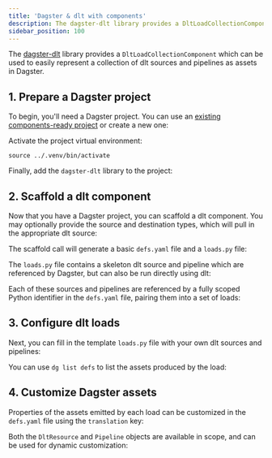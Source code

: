 ```yaml
---
title: 'Dagster & dlt with components'
description: The dagster-dlt library provides a DltLoadCollectionComponent, which can be used to represent a collection of dlt sources and pipelines as assets in Dagster.
sidebar_position: 100
---
```


The [dagster-dlt](/integrations/libraries/dlt) library provides a `DltLoadCollectionComponent` which can be used to easily represent a collection of dlt sources and pipelines as assets in Dagster.

## 1. Prepare a Dagster project

To begin, you'll need a Dagster project. You can use an [existing components-ready project](/guides/build/projects/moving-to-components/migrating-project) or create a new one:

<CliInvocationExample path="docs_snippets/docs_snippets/guides/components/integrations/dlt-component/generated/1-scaffold-project.txt" />

Activate the project virtual environment:

```
source ../.venv/bin/activate
```

Finally, add the `dagster-dlt` library to the project:

<CliInvocationExample path="docs_snippets/docs_snippets/guides/components/integrations/dlt-component/generated/2-add-dlt.txt" />

## 2. Scaffold a dlt component

Now that you have a Dagster project, you can scaffold a dlt component. You may optionally provide the source and destination types, which will pull in the appropriate dlt source:

<CliInvocationExample path="docs_snippets/docs_snippets/guides/components/integrations/dlt-component/generated/3-scaffold-dlt-component.txt" />

The scaffold call will generate a basic `defs.yaml` file and a `loads.py` file:

<CliInvocationExample path="docs_snippets/docs_snippets/guides/components/integrations/dlt-component/generated/4-tree.txt" />

The `loads.py` file contains a skeleton dlt source and pipeline which are referenced by Dagster, but can also be run directly using dlt:

<CodeExample
  path="docs_snippets/docs_snippets/guides/components/integrations/dlt-component/generated/5-loads.py"
  title="my_project/defs/github_snowflake_ingest/loads.py"
  language="python"
/>

Each of these sources and pipelines are referenced by a fully scoped Python identifier in the `defs.yaml` file, pairing them into a set of loads:

<CodeExample
  path="docs_snippets/docs_snippets/guides/components/integrations/dlt-component/generated/6-defs.yaml"
  title="my_project/defs/github_snowflake_ingest/defs.yaml"
  language="yaml"
/>

## 3. Configure dlt loads

Next, you can fill in the template `loads.py` file with your own dlt sources and pipelines:

<CodeExample
  path="docs_snippets/docs_snippets/guides/components/integrations/dlt-component/generated/7-customized-loads.py"
  title="my_project/defs/github_snowflake_ingest/loads.py"
  language="python"
/>

<CodeExample
  path="docs_snippets/docs_snippets/guides/components/integrations/dlt-component/generated/8-customized-defs.yaml"
  title="my_project/defs/github_snowflake_ingest/defs.yaml"
  language="yaml"
/>

You can use `dg list defs` to list the assets produced by the load:

<WideContent maxSize={1100}>
  <CliInvocationExample path="docs_snippets/docs_snippets/guides/components/integrations/dlt-component/generated/9-list-defs.txt" />
</WideContent>

## 4. Customize Dagster assets

Properties of the assets emitted by each load can be customized in the `defs.yaml` file using the `translation` key:

<CodeExample
  path="docs_snippets/docs_snippets/guides/components/integrations/dlt-component/generated/10-customized-defs.yaml"
  title="my_project/defs/github_snowflake_ingest/defs.yaml"
  language="yaml"
/>

<WideContent maxSize={1100}>
  <CliInvocationExample path="docs_snippets/docs_snippets/guides/components/integrations/dlt-component/generated/11-list-defs.txt" />
</WideContent>

Both the `DltResource` and `Pipeline` objects are available in scope, and can be used for dynamic customization:

<CodeExample
  path="docs_snippets/docs_snippets/guides/components/integrations/dlt-component/generated/12-customized-defs.yaml"
  title="my_project/defs/github_snowflake_ingest/defs.yaml"
  language="yaml"
/>
